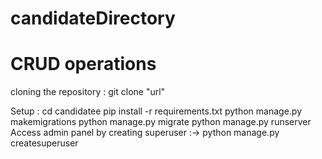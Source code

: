 # candidateDirectory
# CRUD operations

cloning the repository :
git clone "url"

Setup :
cd candidatee
pip install -r requirements.txt
python manage.py makemigrations
python manage.py migrate
python manage.py runserver
Access admin panel by creating superuser :-> python manage.py createsuperuser

